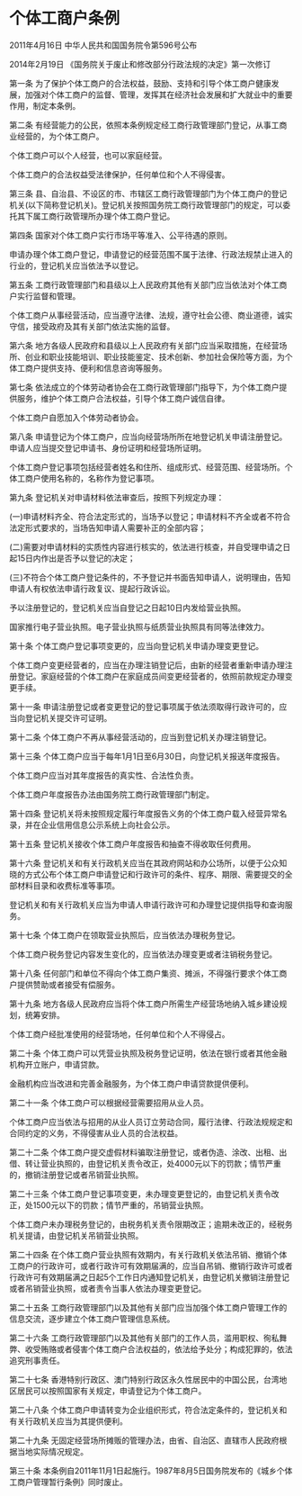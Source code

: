 # 个体工商户条例

2011年4月16日 中华人民共和国国务院令第596号公布

2014年2月19日 《国务院关于废止和修改部分行政法规的决定》第一次修订　

<!-- INFO END -->

第一条 为了保护个体工商户的合法权益，鼓励、支持和引导个体工商户健康发展，加强对个体工商户的监督、管理，发挥其在经济社会发展和扩大就业中的重要作用，制定本条例。

第二条 有经营能力的公民，依照本条例规定经工商行政管理部门登记，从事工商业经营的，为个体工商户。

个体工商户可以个人经营，也可以家庭经营。

个体工商户的合法权益受法律保护，任何单位和个人不得侵害。

第三条 县、自治县、不设区的市、市辖区工商行政管理部门为个体工商户的登记机关(以下简称登记机关)。登记机关按照国务院工商行政管理部门的规定，可以委托其下属工商行政管理所办理个体工商户登记。

第四条 国家对个体工商户实行市场平等准入、公平待遇的原则。

申请办理个体工商户登记，申请登记的经营范围不属于法律、行政法规禁止进入的行业的，登记机关应当依法予以登记。

第五条 工商行政管理部门和县级以上人民政府其他有关部门应当依法对个体工商户实行监督和管理。

个体工商户从事经营活动，应当遵守法律、法规，遵守社会公德、商业道德，诚实守信，接受政府及其有关部门依法实施的监督。

第六条 地方各级人民政府和县级以上人民政府有关部门应当采取措施，在经营场所、创业和职业技能培训、职业技能鉴定、技术创新、参加社会保险等方面，为个体工商户提供支持、便利和信息咨询等服务。

第七条 依法成立的个体劳动者协会在工商行政管理部门指导下，为个体工商户提供服务，维护个体工商户合法权益，引导个体工商户诚信自律。

个体工商户自愿加入个体劳动者协会。

第八条 申请登记为个体工商户，应当向经营场所所在地登记机关申请注册登记。申请人应当提交登记申请书、身份证明和经营场所证明。

个体工商户登记事项包括经营者姓名和住所、组成形式、经营范围、经营场所。个体工商户使用名称的，名称作为登记事项。

第九条 登记机关对申请材料依法审查后，按照下列规定办理：

(一)申请材料齐全、符合法定形式的，当场予以登记；申请材料不齐全或者不符合法定形式要求的，当场告知申请人需要补正的全部内容；

(二)需要对申请材料的实质性内容进行核实的，依法进行核查，并自受理申请之日起15日内作出是否予以登记的决定；

(三)不符合个体工商户登记条件的，不予登记并书面告知申请人，说明理由，告知申请人有权依法申请行政复议、提起行政诉讼。

予以注册登记的，登记机关应当自登记之日起10日内发给营业执照。

国家推行电子营业执照。电子营业执照与纸质营业执照具有同等法律效力。

第十条 个体工商户登记事项变更的，应当向登记机关申请办理变更登记。

个体工商户变更经营者的，应当在办理注销登记后，由新的经营者重新申请办理注册登记。家庭经营的个体工商户在家庭成员间变更经营者的，依照前款规定办理变更手续。

第十一条 申请注册登记或者变更登记的登记事项属于依法须取得行政许可的，应当向登记机关提交许可证明。

第十二条 个体工商户不再从事经营活动的，应当到登记机关办理注销登记。

第十三条 个体工商户应当于每年1月1日至6月30日，向登记机关报送年度报告。

个体工商户应当对其年度报告的真实性、合法性负责。

个体工商户年度报告办法由国务院工商行政管理部门制定。

第十四条 登记机关将未按照规定履行年度报告义务的个体工商户载入经营异常名录，并在企业信用信息公示系统上向社会公示。

第十五条 登记机关接收个体工商户年度报告和抽查不得收取任何费用。

第十六条 登记机关和有关行政机关应当在其政府网站和办公场所，以便于公众知晓的方式公布个体工商户申请登记和行政许可的条件、程序、期限、需要提交的全部材料目录和收费标准等事项。

登记机关和有关行政机关应当为申请人申请行政许可和办理登记提供指导和查询服务。

第十七条 个体工商户在领取营业执照后，应当依法办理税务登记。

个体工商户税务登记内容发生变化的，应当依法办理变更或者注销税务登记。

第十八条 任何部门和单位不得向个体工商户集资、摊派，不得强行要求个体工商户提供赞助或者接受有偿服务。

第十九条 地方各级人民政府应当将个体工商户所需生产经营场地纳入城乡建设规划，统筹安排。

个体工商户经批准使用的经营场地，任何单位和个人不得侵占。

第二十条 个体工商户可以凭营业执照及税务登记证明，依法在银行或者其他金融机构开立账户，申请贷款。

金融机构应当改进和完善金融服务，为个体工商户申请贷款提供便利。

第二十一条 个体工商户可以根据经营需要招用从业人员。

个体工商户应当依法与招用的从业人员订立劳动合同，履行法律、行政法规规定和合同约定的义务，不得侵害从业人员的合法权益。

第二十二条 个体工商户提交虚假材料骗取注册登记，或者伪造、涂改、出租、出借、转让营业执照的，由登记机关责令改正，处4000元以下的罚款；情节严重的，撤销注册登记或者吊销营业执照。

第二十三条 个体工商户登记事项变更，未办理变更登记的，由登记机关责令改正，处1500元以下的罚款；情节严重的，吊销营业执照。

个体工商户未办理税务登记的，由税务机关责令限期改正；逾期未改正的，经税务机关提请，由登记机关吊销营业执照。

第二十四条 在个体工商户营业执照有效期内，有关行政机关依法吊销、撤销个体工商户的行政许可，或者行政许可有效期届满的，应当自吊销、撤销行政许可或者行政许可有效期届满之日起5个工作日内通知登记机关，由登记机关撤销注册登记或者吊销营业执照，或者责令当事人依法办理变更登记。

第二十五条 工商行政管理部门以及其他有关部门应当加强个体工商户管理工作的信息交流，逐步建立个体工商户管理信息系统。

第二十六条 工商行政管理部门以及其他有关部门的工作人员，滥用职权、徇私舞弊、收受贿赂或者侵害个体工商户合法权益的，依法给予处分；构成犯罪的，依法追究刑事责任。

第二十七条 香港特别行政区、澳门特别行政区永久性居民中的中国公民，台湾地区居民可以按照国家有关规定，申请登记为个体工商户。

第二十八条 个体工商户申请转变为企业组织形式，符合法定条件的，登记机关和有关行政机关应当为其提供便利。

第二十九条 无固定经营场所摊贩的管理办法，由省、自治区、直辖市人民政府根据当地实际情况规定。

第三十条 本条例自2011年11月1日起施行。1987年8月5日国务院发布的《城乡个体工商户管理暂行条例》同时废止。